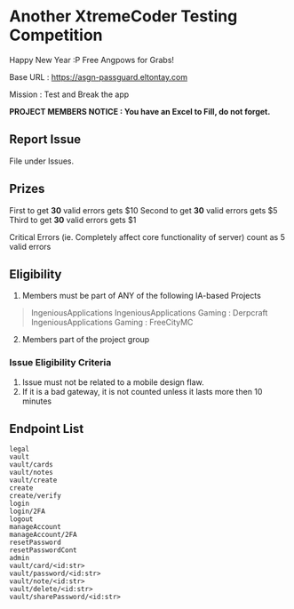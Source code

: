 # Another XtremeCoder Testing Competition

Happy New Year :P Free Angpows for Grabs!

Base URL : https://asgn-passguard.eltontay.com

Mission : Test and Break the app

**PROJECT MEMBERS NOTICE : You have an Excel to Fill, do not forget.**

## Report Issue
File under Issues.

## Prizes
First to get **30** valid errors gets $10
Second to get **30** valid errors gets $5
Third to get **30** valid errors gets $1

Critical Errors (ie. Completely affect core functionality of server) count as 5 valid errors

## Eligibility
1. Members must be part of ANY of the following IA-based Projects
> IngeniousApplications
> IngeniousApplications Gaming : Derpcraft
> IngeniousApplications Gaming : FreeCityMC
2. Members part of the project group

### Issue Eligibility Criteria
1. Issue must not be related to a mobile design flaw.
2. If it is a bad gateway, it is not counted unless it lasts more then 10 minutes

## Endpoint List
```
legal
vault
vault/cards
vault/notes
vault/create
create
create/verify
login
login/2FA
logout
manageAccount
manageAccount/2FA
resetPassword
resetPasswordCont
admin
vault/card/<id:str>
vault/password/<id:str>
vault/note/<id:str>
vault/delete/<id:str>
vault/sharePassword/<id:str>
```
